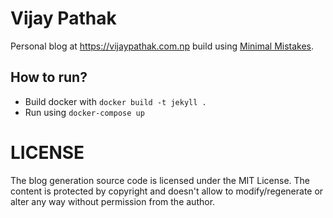 # Vijay Pathak

Personal blog at https://vijaypathak.com.np build
using [Minimal Mistakes](https://mmistakes.github.io/minimal-mistakes/).

## How to run?

- Build docker with ```docker build -t jekyll .```
- Run using ```docker-compose up```

# LICENSE

The blog generation source code is licensed under the MIT License. The content is protected by copyright and doesn't
allow to modify/regenerate or alter any way without permission from the author.
